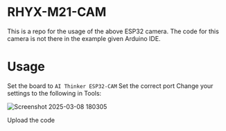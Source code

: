 # RHYX-M21-CAM
This is a repo for the usage of the above ESP32 camera. The code for this camera is not there in the example given Arduino IDE.

# Usage
Set the board to ```AI Thinker ESP32-CAM```
Set the correct port
Change your settings to the following in Tools:

![Screenshot 2025-03-08 180305](https://github.com/user-attachments/assets/891c4e5f-b974-41ae-b499-fedd4e655182)

Upload the code

